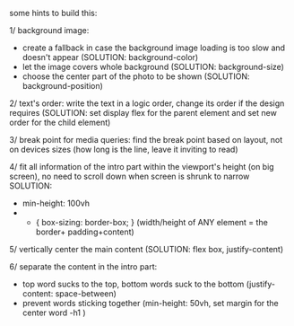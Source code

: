some hints to build this:

1/ background image: 
 - create a fallback in case the background image loading is too slow and doesn't appear (SOLUTION: background-color)
 - let the image covers whole background (SOLUTION: background-size)
 - choose the center part of the photo to be shown (SOLUTION: background-position) 

2/ text's order: write the text in a logic order, change its order if the design requires (SOLUTION: set display flex for the parent element and set new order for the child element)

3/ break point for media queries: find the break point based on layout, not on devices sizes (how long is the line, leave it inviting to read)

4/ fit all information of the intro part within the viewport's height (on big screen), no need to scroll down when screen is shrunk to narrow 
SOLUTION:
- min-height: 100vh
- * { box-sizing: border-box; } (width/height of ANY element = the border+ padding+content)

5/ vertically center the main content (SOLUTION: flex box, justify-content)

6/ separate the content in the intro part:
- top word sucks to the top, bottom words suck to the bottom (justify-content: space-between)
- prevent words sticking together (min-height: 50vh, set margin for the center word -h1 )